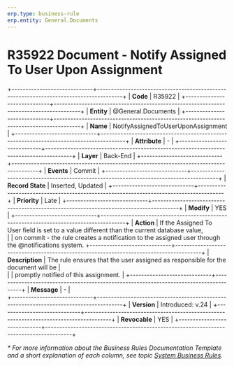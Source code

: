 ```yaml
---
erp.type: business-rule
erp.entity: General.Documents
---
```


# R35922 Document - Notify Assigned To User Upon Assignment
+-----------------------------+---------------------------------------------------------------------------------------+
| **Code**                    | R35922                                                                                |
+-----------------------------+---------------------------------------------------------------------------------------+
| **Entity**                  | @General.Documents                                                                    |
+-----------------------------+---------------------------------------------------------------------------------------+
| **Name**                    | NotifyAssignedToUserUponAssignment                                                      |
+-----------------------------+---------------------------------------------------------------------------------------+
| **Attribute**               | \-                                                                                    |
+-----------------------------+---------------------------------------------------------------------------------------+
| **Layer**                   | Back-End                                                                              |
+-----------------------------+---------------------------------------------------------------------------------------+
| **Events**                  | Commit                                                                                |
+-----------------------------+---------------------------------------------------------------------------------------+
| **Record State**            | Inserted, Updated                                                                     |
+-----------------------------+---------------------------------------------------------------------------------------+
| **Priority**                | Late                                                                                  |
+-----------------------------+---------------------------------------------------------------------------------------+
| **Modify**                  | YES                                                                                   |
+-----------------------------+---------------------------------------------------------------------------------------+
| **Action**                  | If the Assigned To User field is set to a value different than the current database value,      
|                             | on commit - the rule creates a notification to the assigned user through the @notifications system. 
+-----------------------------+---------------------------------------------------------------------------------------+
| **Description**             | The rule ensures that the user assigned as responsible for the document will be       |     
|                             | promptly notified of this assignment.                                                 |
+-----------------------------+---------------------------------------------------------------------------------------+
| **Message**                 | \-                                                                                    |                         
+-----------------------------+---------------------------------------------------------------------------------------+
| **Version**                 | Introduced: v.24                                                                      |
+-----------------------------+---------------------------------------------------------------------------------------+
| **Revocable**               | YES                                                                                   |
+-----------------------------+---------------------------------------------------------------------------------------+

*\* For more information about the Business Rules Documentation Template and a short explanation of each column, see
topic [System Business Rules](../templates/template-description-system-business-rules.md).*
